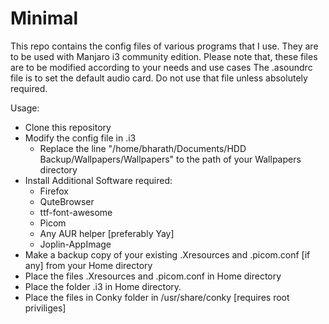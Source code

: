# Minimal

This repo contains the config files of various programs that I use. They are to be used with Manjaro i3 community edition.
Please note that, these files are to be modified according to your needs and use cases
The .asoundrc file is to set the default audio card. Do not use that file unless absolutely required.

Usage:
- Clone this repository
- Modify the config file in .i3 
	* Replace the line "/home/bharath/Documents/HDD Backup/Wallpapers/Wallpapers" to the path of your Wallpapers directory
- Install Additional Software required:
	* Firefox 
	* QuteBrowser
	* ttf-font-awesome
	* Picom 
	* Any AUR helper [preferably Yay]
	* Joplin-AppImage
- Make a backup copy of your existing .Xresources and .picom.conf [if any] from your Home directory
- Place the files .Xresources and .picom.conf in Home directory
- Place the folder .i3 in Home directory.
- Place the files in Conky folder in /usr/share/conky [requires root priviliges]

